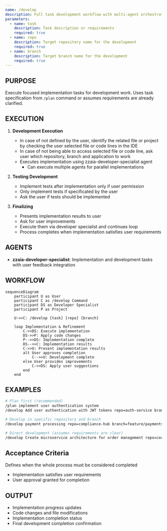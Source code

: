 ```yaml
---
name: /develop
description: Full task development workflow with multi-agent orchestration
parameters:
  - name: task
    description: Task description or requirements
    required: true
  - name: repo
    description: Target repository name for the development
    required: true
  - name: branch
    description: Target branch name for the development
    required: true
---
```


## PURPOSE

Execute focused implementation tasks for development work. Uses task specification from `/plan` command or assumes requirements are already clarified.

## EXECUTION

1. **Development Execution**

   - In case of not defined by the user, identify the related file or project by checking the user selected file or code lines in the IDE
   - In case of not being able to access selected file or code line, ask user which repository, branch and application to work
   - Executes implementation using zzaia-developer-specialist agent
     - Can execute multiple agents for parallel implementations

2. **Testing Development**

   - Implement tests after implementation only if user permission
   - Only implement tests if specificated by the user
   - Ask the user if tests should be implemented

3. **Finalizing**

   - Presents implementation results to user
   - Ask for user improvements
   - Execute them via developer specialist and continues loop
   - Process completes when implementation satisfies user requirements

## AGENTS

- **zzaia-developer-specialist**: Implementation and development tasks with user feedback integration

## WORKFLOW

```mermaid
sequenceDiagram
    participant U as User
    participant C as /develop Command
    participant DS as Developer Specialist
    participant P as Project

    U->>C: /develop [task] [repo] [branch]

    loop Implementation & Refinement
        C->>DS: Execute implementation
        DS->>P: Apply code changes
        P-->>DS: Implementation complete
        DS-->>C: Implementation results
        C->>U: Present implementation results
        alt User approves completion
            C-->>U: Development complete
        else User provides improvements
            C->>DS: Apply user suggestions
        end
    end
```

## EXAMPLES

```bash
# Plan first (recommended)
/plan implement user authentication system
/develop Add user authentication with JWT tokens repo=auth-service branch=feature/jwt-auth

# Develop in specific repository and branch
/develop payment processing repo=compliance-hub branch=feature/payments

# Direct development (assumes requirements are clear)
/develop Create microservice architecture for order management repo=core-api branch=feature/microservices
```

## Acceptance Criteria

Defines when the whole process must be considered completed

- Implementation satisfies user requirements
- User approval granted for completion

## OUTPUT

- Implementation progress updates
- Code changes and file modifications
- Implementation completion status
- Final development completion confirmation
